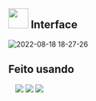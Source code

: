 ## <img src='https://user-images.githubusercontent.com/78568759/185500398-d85f00a2-8503-4dec-84bf-a9b057f5c863.png' width='40px'> Interface 
![2022-08-18 18-27-26](https://user-images.githubusercontent.com/78568759/185499327-69e14779-62de-4e40-a8a0-d77e98dbba21.gif)
## Feito usando
<img src="https://user-images.githubusercontent.com/78568759/185503696-c3846724-bc4f-469a-bcf8-50311a1e5883.png" width='10px' height="10px">
<img src="https://user-images.githubusercontent.com/78568759/185503712-390391da-5a1f-4ca0-a402-1d00c2eed448.png">
<img src="https://user-images.githubusercontent.com/78568759/185503721-2a7a52ce-2f00-4e02-9eda-5ea03f1626a8.png">
<img src="https://user-images.githubusercontent.com/78568759/185503731-877f220d-91b2-4403-94d8-9257e9558633.png">


